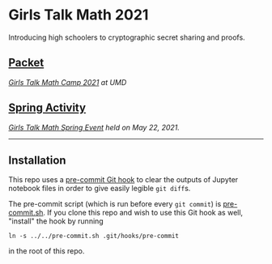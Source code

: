 # Girls Talk Math 2021

Introducing high schoolers to cryptographic secret sharing and proofs.

## [Packet](./packet)
*[Girls Talk Math Camp 2021](http://gtm.math.umd.edu/virtualcamp2021.html) at UMD*

## [Spring Activity](./spring)
*[Girls Talk Math Spring Event](spring/presentation/GTMSpring2021Program.pdf) held on May 22, 2021.*

---
## Installation
This repo uses a [pre-commit Git hook](https://githooks.com/) to clear the outputs of Jupyter notebook files in order to give easily legible `git diff`s. 

The pre-commit script (which is run before every `git commit`) is [pre-commit.sh](pre-commit.sh). If you clone this repo and wish to use this Git hook as well, "install" the hook by running
```
ln -s ../../pre-commit.sh .git/hooks/pre-commit
```
in the root of this repo.